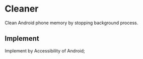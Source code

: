 # Cleaner

Clean Android phone memory by stopping background process.

## Implement
Implement by Accessibility of Android;
